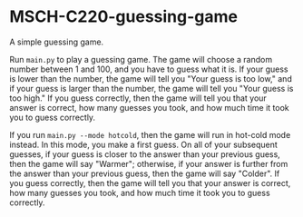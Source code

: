 # MSCH-C220-guessing-game
A simple guessing game.

Run `main.py` to play a guessing game. The game will choose a random number between 1 and 100, and you have to guess what it is. If your guess is lower than the number, the game will tell you "Your guess is too low," and if your guess is larger than the number, the game will tell you "Your guess is too high." If you guess correctly, then the game will tell you that your answer is correct, how many guesses you took, and how much time it took you to guess correctly.

If you run `main.py --mode hotcold`, then the game will run in hot-cold mode instead. In this mode, you make a first guess. On all of your subsequent guesses, if your guess is closer to the answer than your previous guess, then the game will say "Warmer"; otherwise, if your answer is further from the answer than your previous guess, then the game will say "Colder". If you guess correctly, then the game will tell you that your answer is correct, how many guesses you took, and how much time it took you to guess correctly.
